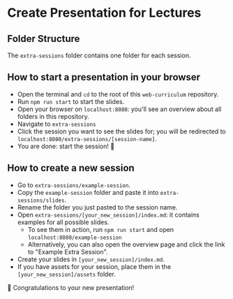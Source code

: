 # Create Presentation for Lectures

## Folder Structure

The `extra-sessions` folder contains one folder for each session.

## How to start a presentation in your browser

- Open the terminal and `cd` to the root of this `web-curriculum` repository.
- Run `npm run start` to start the slides.
- Open your browser on `localhost:8080`: you'll see an overview about all folders in this repository.
- Navigate to `extra-sessions`
- Click the session you want to see the slides for; you will be redirected to `localhost:8080/extra-sessions/[session-name]`.
- You are done: start the session! 🚀

## How to create a new session

- Go to `extra-sessions/example-session`.
- Copy the `example-session` folder and paste it into `extra-sessions/slides`.
- Rename the folder you just pasted to the session name.
- Open `extra-sessions/[your_new_session]/index.md`: it contains examples for all possible slides.
  - To see them in action, run `npm run start` and open `localhost:8080/example-session`
  - Alternatively, you can also open the overview page and click the link to "Example Extra Session".
- Create your slides in `[your_new_session]/index.md`.
- If you have assets for your session, place them in the `[your_new_session]/assets` folder.

🎉 Congratulations to your new presentation!
